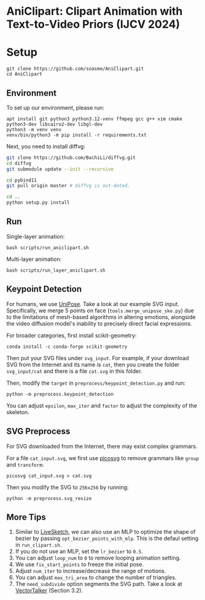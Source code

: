 # AniClipart: Clipart Animation with Text-to-Video Priors (IJCV 2024)

# Setup
```
git clone https://github.com/soasme/AniClipart.git
cd AniClipart
```

## Environment
To set up our environment, please run:
```
apt install git python3 python3.12-venv ffmpeg gcc g++ vim cmake python3-dev libcairo2-dev libgl-dev
python3 -m venv venv
venv/bin/python3 -m pip install -r requirements.txt
```
Next, you need to install diffvg:
```bash
git clone https://github.com/BachiLi/diffvg.git
cd diffvg
git submodule update --init --recursive

cd pybind11
git pull origin master # diffvg is out-dated.

cd ..
python setup.py install
```

## Run
Single-layer animation:
```
bash scripts/run_aniclipart.sh
```
Multi-layer animation:
```
bash scripts/run_layer_aniclipart.sh
```


## Keypoint Detection
For humans, we use [UniPose](https://github.com/IDEA-Research/UniPose?tab=readme-ov-file). Take a look at our example SVG input. Specifically, we merge 5 points on face (`tools.merge_unipose_ske.py`) due to the limitations of mesh-based algorithms in altering emotions, alongside the video diffusion model's inability to precisely direct facial expressions.

For broader categories, first install scikit-geometry:
```
conda install -c conda-forge scikit-geometry
```

Then put your SVG files under `svg_input`. For example, if your download SVG from the Internet and its name is `cat`, then you create the folder `svg_input/cat` and there is a file `cat.svg` in this folder.

Then, modify the `target` in `preprocess/keypoint_detection.py` and run:
```
python -m preprocess.keypoint_detection
```
You can adjust `epsilon`, `max_iter` and `factor` to adjust the complexity of the skeleton.

## SVG Preprocess
For SVG downloaded from the Internet, there may exist complex grammars.

For a file `cat_input.svg`, we first use [picosvg](https://github.com/googlefonts/picosvg) to remove grammars like `group` and `transform`:
```
picosvg cat_input.svg > cat.svg
```
Then you modify the SVG to `256x256` by running:
```
python -m preprocess.svg_resize 
```

## More Tips
1. Similar to [LiveSketch](https://github.com/yael-vinker/live_sketch), we can also use an MLP to optimize the shape of bezier by passing `opt_bezier_points_with_mlp`. This is the defaul setting in `run_clipart.sh`.
2. If you do not use an MLP, set the `lr_bezier` to `0.5`.
3. You can adjust `loop_num` to `0` to remove looping animation setting.
4. We use `fix_start_points` to freeze the initial pose.
5. Adjust `num_iter` to increase/decrease the range of motions.
6. You can adjust `max_tri_area` to change the number of triangles.
7. The `need_subdivide` option segments the SVG path. Take a look at [VectorTalker](https://arxiv.org/abs/2312.11568) (Section 3.2).
